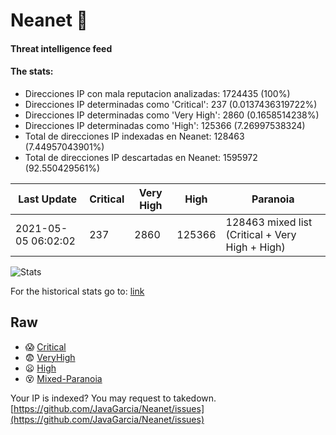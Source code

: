 # Neanet :hocho:
#### Threat intelligence feed
#### The stats:

- Direcciones IP con mala reputacion analizadas: 1724435 (100%)
- Direcciones IP determinadas como 'Critical':  237 (0.0137436319722%)
- Direcciones IP determinadas como 'Very High':  2860 (0.1658514238%)
- Direcciones IP determinadas como 'High':  125366 (7.26997538324)
- Total de direcciones IP indexadas en Neanet:  128463 (7.44957043901%)
- Total de direcciones IP descartadas en Neanet:  1595972 (92.550429561%)

| Last Update | Critical | Very High | High | Paranoia |
| --- | --- | --- | --- | --- |
| 2021-05-05 06:02:02 | 237 | 2860 | 125366 | 128463 mixed list (Critical + Very High + High)|

![Stats](https://docs.google.com/spreadsheets/d/e/2PACX-1vSnaNMIXVabIpDJjufMlzH7poXnshF3mgd8Is1g9ytUEzVsP5my4Trn8f-xkoLLQ38xpL3HtmUexLo6/pubchart?oid=501124687&format=image)

For the historical stats go to: [link](/stats.csv)
## Raw
- :scream: [Critical](https://raw.githubusercontent.com/JavaGarcia/Neanet/master/blacklists/neanet_critical.txt)
- :fearful: [VeryHigh](https://raw.githubusercontent.com/JavaGarcia/Neanet/master/blacklists/neanet_veryHigh.txtt)
- :frowning: [High](https://raw.githubusercontent.com/JavaGarcia/Neanet/master/blacklists/neanet_high.txt)
- :dizzy_face: [Mixed-Paranoia](https://raw.githubusercontent.com/JavaGarcia/Neanet/master/blacklists/neanet_all.txt)


Your IP is indexed? You may request to takedown. [https://github.com/JavaGarcia/Neanet/issues](https://github.com/JavaGarcia/Neanet/issues)



























































































































































































































































































































































































































































































































































































































































































































































































































































































































































































































































































































































































































































































































































































































































































































































































































































































































































































































































































































































































































































































































































































































































































































































































































































































































































































































































































































































































































































































































































































































































































































































































































































































































































































































































































































































































































































































































































































































































































































































































































































































































































































































































































































































































































































































































































































































































































































































































































































































































































































































































































































































































































































































































































































































































































































































































































































































































































































































































































































































































































































































































































































































































































































